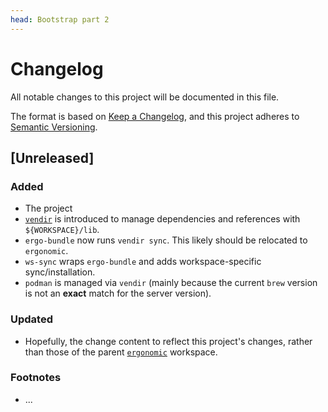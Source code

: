 ```yaml
---
head: Bootstrap part 2
---
```


# Changelog

All notable changes to this project will be documented in this file.

The format is based on [Keep a Changelog](https://keepachangelog.com/en/1.0.0/), and this project adheres to [Semantic Versioning](https://semver.org/spec/v2.0.0.html).

## [Unreleased]

### Added

- The project
- [`vendir`](https://carvel.dev/vendir/) is introduced to manage dependencies and references with `${WORKSPACE}/lib`.
- `ergo-bundle` now runs `vendir sync`. This likely should be relocated to `ergonomic`.
- `ws-sync` wraps `ergo-bundle` and adds workspace-specific sync/installation.
- `podman` is managed via `vendir` (mainly because the current `brew` version is not an **exact** match for the server version).

### Updated

- Hopefully, the change content to reflect this project's changes, rather than those of the parent [`ergonomic`](https://github.com/coreyti/ergonomic) workspace.

### Footnotes

- ...
